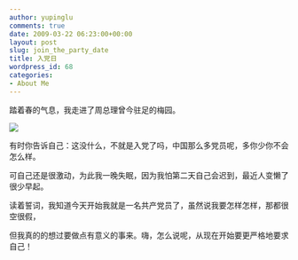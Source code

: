 ```yaml
---
author: yupinglu
comments: true
date: 2009-03-22 06:23:00+00:00
layout: post
slug: join_the_party_date
title: 入党日
wordpress_id: 68
categories:
- About Me
---
```


踏着春的气息，我走进了周总理曾今驻足的梅园。

![](http://farm9.staticflickr.com/8339/8239875373_da4535b935.jpg)

有时你告诉自己：这没什么，不就是入党了吗，中国那么多党员呢，多你少你不会怎么样。

可自己还是很激动，为此我一晚失眠，因为我怕第二天自己会迟到，最近人变懒了很少早起。

读着誓词，我知道今天开始我就是一名共产党员了，虽然说我要怎样怎样，那都很空很假，

但我真的的想过要做点有意义的事来。嗨，怎么说呢，从现在开始要更严格地要求自己！
